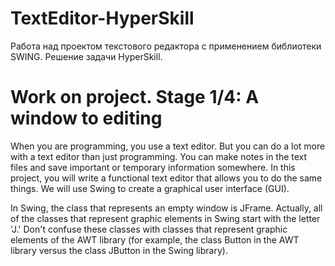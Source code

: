 # TextEditor-HyperSkill
Работа над проектом текстового редактора с применением библиотеки SWING. Решение задачи HyperSkill.
# Work on project. Stage 1/4: A window to editing
When you are programming, you use a text editor. But you can do a lot more with a text editor than just programming. You can make notes in the text files and save important or temporary information somewhere. In this project, you will write a functional text editor that allows you to do the same things. We will use Swing to create a graphical user interface (GUI).

In Swing, the class that represents an empty window is JFrame. Actually, all of the classes that represent graphic elements in Swing start with the letter 'J.' Don't confuse these classes with classes that represent graphic elements of the AWT library (for example, the class Button in the AWT library versus the class JButton in the Swing library).
